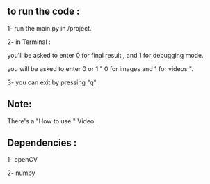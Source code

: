 to run the code : 
-------------------
1- run the main.py in /project.

2- in Terminal :

   you'll be asked to enter 0 for final result , and 1 for debugging mode.

   you will be asked to enter 0 or 1 " 0 for images and 1 for videos ". 
          

3- you can exit by pressing "q" .

Note:
--------

There's a "How to use " Video.

Dependencies : 
---------------
1- openCV 

2- numpy 
